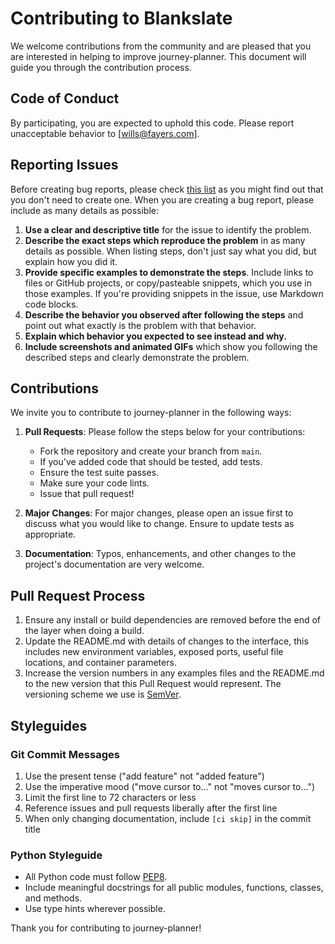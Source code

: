 # Contributing to Blankslate

We welcome contributions from the community and are pleased that you are interested in helping to improve journey-planner. This document will guide you through the contribution process.

## Code of Conduct

By participating, you are expected to uphold this code. Please report unacceptable behavior to [wills@fayers.com].

## Reporting Issues

Before creating bug reports, please check [this list](https://github.com/unkokaeru/journey-planner/issues) as you might find out that you don't need to create one. When you are creating a bug report, please include as many details as possible:

1. **Use a clear and descriptive title** for the issue to identify the problem.
2. **Describe the exact steps which reproduce the problem** in as many details as possible. When listing steps, don't just say what you did, but explain how you did it.
3. **Provide specific examples to demonstrate the steps**. Include links to files or GitHub projects, or copy/pasteable snippets, which you use in those examples. If you're providing snippets in the issue, use Markdown code blocks.
4. **Describe the behavior you observed after following the steps** and point out what exactly is the problem with that behavior.
5. **Explain which behavior you expected to see instead and why.**
6. **Include screenshots and animated GIFs** which show you following the described steps and clearly demonstrate the problem.

## Contributions

We invite you to contribute to journey-planner in the following ways:

1. **Pull Requests**: Please follow the steps below for your contributions:
    - Fork the repository and create your branch from `main`.
    - If you've added code that should be tested, add tests.
    - Ensure the test suite passes.
    - Make sure your code lints.
    - Issue that pull request!

2. **Major Changes**: For major changes, please open an issue first to discuss what you would like to change. Ensure to update tests as appropriate.

3. **Documentation**: Typos, enhancements, and other changes to the project's documentation are very welcome.

## Pull Request Process

1. Ensure any install or build dependencies are removed before the end of the layer when doing a build.
2. Update the README.md with details of changes to the interface, this includes new environment variables, exposed ports, useful file locations, and container parameters.
3. Increase the version numbers in any examples files and the README.md to the new version that this Pull Request would represent. The versioning scheme we use is [SemVer](https://semver.org/).

## Styleguides

### Git Commit Messages

1. Use the present tense ("add feature" not "added feature")
2. Use the imperative mood ("move cursor to..." not "moves cursor to...")
3. Limit the first line to 72 characters or less
4. Reference issues and pull requests liberally after the first line
5. When only changing documentation, include `[ci skip]` in the commit title

### Python Styleguide

- All Python code must follow [PEP8](https://pep8.org/).
- Include meaningful docstrings for all public modules, functions, classes, and methods.
- Use type hints wherever possible.

Thank you for contributing to journey-planner!